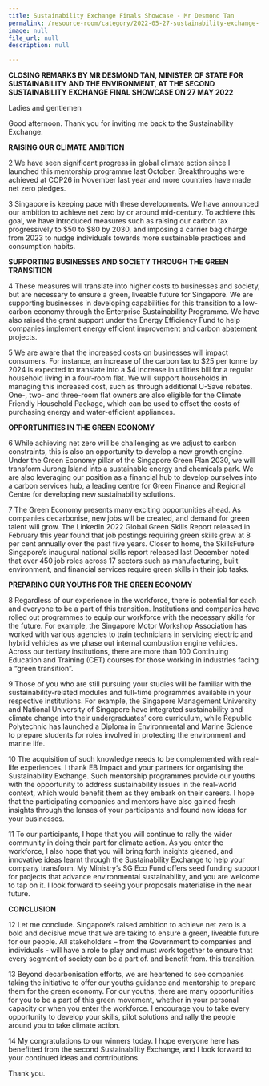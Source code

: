 ```yaml
---
title: Sustainability Exchange Finals Showcase - Mr Desmond Tan
permalink: /resource-room/category/2022-05-27-sustainability-exchange-finals-showcase
image: null
file_url: null
description: null

---
```

**CLOSING REMARKS BY MR DESMOND TAN, MINISTER OF STATE FOR SUSTAINABILITY AND THE ENVIRONMENT, AT THE SECOND SUSTAINABILITY EXCHANGE FINAL SHOWCASE ON 27 MAY 2022**
 
Ladies and gentlemen

Good afternoon. Thank you for inviting me back to the Sustainability Exchange. 

**RAISING OUR CLIMATE AMBITION**
 
2	We have seen significant progress in global climate action since I launched this mentorship programme last October. Breakthroughs were achieved at COP26 in November last year and more countries have made net zero pledges.
 
3	Singapore is keeping pace with these developments. We have announced our ambition to achieve net zero by or around mid-century. To achieve this goal, we have introduced measures such as raising our carbon tax progressively to $50 to $80 by 2030, and imposing a carrier bag charge from 2023 to nudge individuals towards more sustainable practices and consumption habits. 
 
**SUPPORTING BUSINESSES AND SOCIETY THROUGH THE GREEN TRANSITION**
 
4	These measures will translate into higher costs to businesses and society, but are necessary to ensure a green, liveable future for Singapore. We are supporting businesses in developing capabilities for this transition to a low-carbon economy through the Enterprise Sustainability Programme. We have also raised the grant support under the Energy Efficiency Fund to help companies implement energy efficient improvement and carbon abatement projects.
 
5	We are aware that the increased costs on businesses will impact consumers. For instance, an increase of the carbon tax to $25 per tonne by 2024 is expected to translate into a $4 increase in utilities bill for a regular household living in a four-room flat. We will support households in managing this increased cost, such as through additional U-Save rebates. One-, two- and three-room flat owners are also eligible for the Climate Friendly Household Package, which can be used to offset the costs of purchasing energy and water-efficient appliances. 

**OPPORTUNITIES IN THE GREEN ECONOMY**

6	While achieving net zero will be challenging as we adjust to carbon constraints, this is also an opportunity to develop a new growth engine. Under the Green Economy pillar of the Singapore Green Plan 2030, we will transform Jurong Island into a sustainable energy and chemicals park. We are also leveraging our position as a financial hub to develop ourselves into a carbon services hub, a leading centre for Green Finance and Regional Centre for developing new sustainability solutions. 

7	The Green Economy presents many exciting opportunities ahead. As companies decarbonise, new jobs will be created, and demand for green talent will grow. The LinkedIn 2022 Global Green Skills Report released in February this year found that job postings requiring green skills grew at 8 per cent annually over the past five years. Closer to home, the SkillsFuture Singapore’s inaugural national skills report released last December noted that over 450 job roles across 17 sectors such as manufacturing, built environment, and financial services require green skills in their job tasks. 
 
**PREPARING OUR YOUTHS FOR THE GREEN ECONOMY**

8	Regardless of our experience in the workforce, there is potential for each and everyone to be a part of this transition. Institutions and companies have rolled out programmes to equip our workforce with the necessary skills for the future. For example, the Singapore Motor Workshop Association has worked with various agencies to train technicians in servicing electric and hybrid vehicles as we phase out internal combustion engine vehicles. Across our tertiary institutions, there are more than 100 Continuing Education and Training (CET) courses for those working in industries facing a “green transition”. 

9	Those of you who are still pursuing your studies will be familiar with the sustainability-related modules and full-time programmes available in your respective institutions. For example, the Singapore Management University and National University of Singapore have integrated sustainability and climate change into their undergraduates’ core curriculum, while Republic Polytechnic has launched a Diploma in Environmental and Marine Science to prepare students for roles involved in protecting the environment and marine life.

10	The acquisition of such knowledge needs to be complemented with real-life experiences. I thank EB Impact and your partners for organising the Sustainability Exchange. Such mentorship programmes provide our youths with the opportunity to address sustainability issues in the real-world context, which would benefit them as they embark on their careers. I hope that the participating companies and mentors have also gained fresh insights through the lenses of your participants and found new ideas for your businesses. 

11	To our participants, I hope that you will continue to rally the wider community in doing their part for climate action. As you enter the workforce, I also hope that you will bring forth insights gleaned, and innovative ideas learnt through the Sustainability Exchange to help your company transform. My Ministry’s SG Eco Fund offers seed funding support for projects that advance environmental sustainability, and you are welcome to tap on it. I look forward to seeing your proposals materialise in the near future. 

**CONCLUSION**

12	Let me conclude. Singapore’s raised ambition to achieve net zero is a bold and decisive move that we are taking to ensure a green, liveable future for our people. All stakeholders – from the Government to companies and individuals - will have a role to play and must work together to ensure that every segment of society can be a part of. and benefit from. this transition. 

13	Beyond decarbonisation efforts, we are heartened to see companies taking the initiative to offer our youths guidance and mentorship to prepare them for the green economy. For our youths, there are many opportunities for you to be a part of this green movement, whether in your personal capacity or when you enter the workforce. I encourage you to take every opportunity to develop your skills, pilot solutions and rally the people around you to take climate action.

14	My congratulations to our winners today. I hope everyone here has benefitted from the second Sustainability Exchange, and I look forward to your continued ideas and contributions. 
 
Thank you.  
